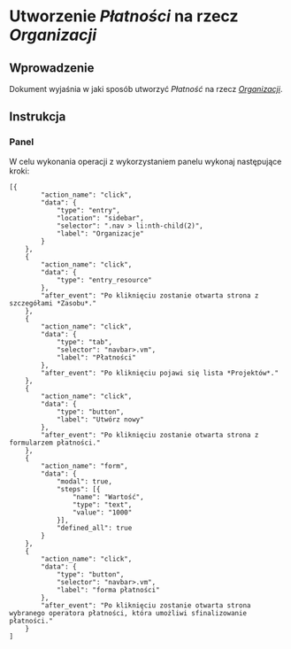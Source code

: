 # Utworzenie *Płatności* na rzecz *Organizacji*

## Wprowadzenie

Dokument wyjaśnia w jaki sposób utworzyć *Płatność* na rzecz *[Organizacji](/platform/organization.md)*.

## Instrukcja

### Panel
      
W celu wykonania operacji z wykorzystaniem panelu wykonaj następujące kroki:

```guide
[{
		"action_name": "click",
		"data": {
			"type": "entry",
			"location": "sidebar",
			"selector": ".nav > li:nth-child(2)",
			"label": "Organizacje"
		}
	},
	{
		"action_name": "click",
		"data": {
			"type": "entry_resource"
		},
		"after_event": "Po kliknięciu zostanie otwarta strona z szczegółami *Zasobu*."
	},
	{
		"action_name": "click",
		"data": {
			"type": "tab",
			"selector": "navbar>.vm",
			"label": "Płatności"
		},
		"after_event": "Po kliknięciu pojawi się lista *Projektów*."
	},
	{
		"action_name": "click",
		"data": {
			"type": "button",
			"label": "Utwórz nowy"
		},
		"after_event": "Po kliknięciu zostanie otwarta strona z formularzem płatności."
	},
	{
		"action_name": "form",
		"data": {
			"modal": true,
			"steps": [{
				"name": "Wartość",
				"type": "text",
				"value": "1000"
			}],
			"defined_all": true
		}
	},
	{
		"action_name": "click",
		"data": {
			"type": "button",
			"selector": "navbar>.vm",
			"label": "forma płatności"
		},
		"after_event": "Po kliknięciu zostanie otwarta strona wybranego operatora płatności, która umożliwi sfinalizowanie płatności."
	}
]
```